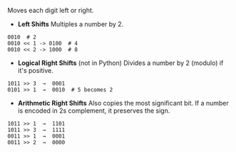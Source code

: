 Moves each digit left or right.

- **Left Shifts**
Multiples a number by 2.
```
0010  # 2
0010 << 1 -> 0100  # 4
0010 << 2 -> 1000  # 8
```

- **Logical Right Shifts** (not in Python)
Divides a number by 2 (modulo) if it's positive.
```
1011 >> 3  →  0001
0101 >> 1  →  0010  # 5 becomes 2
```

- **Arithmetic Right Shifts**
Also copies the most significant bit.
If a number is encoded in 2s complement, it preserves the sign.
```
1011 >> 1  →  1101 
1011 >> 3  →  1111  
0011 >> 1  →  0001 
0011 >> 2  →  0000
```


